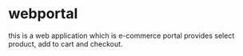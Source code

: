 # webportal
this is a web application 
which is e-commerce portal provides select product, add to cart and checkout.
